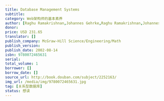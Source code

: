 ```yaml
---
title: Database Management Systems
subtitle: 
category: Web架构师的基本素养
author: [Raghu Ramakrishnan,Johannes Gehrke,Raghu Ramakrishnan,Johannes Gehrke]
donor: 
price: USD 231.65
translator: []
publish_company: McGraw-Hill Science/Engineering/Math
publish_version: 
publish_date: 2002-08-14
isbn: 9780072465631
serial: 
total_volume: 1
borrower: []
borrow_date: []
source_url: http://book.douban.com/subject/2252163/
img_url: /media/img/9780072465631.jpg
tag: [关系型数据库]
status: 想读
---
```

